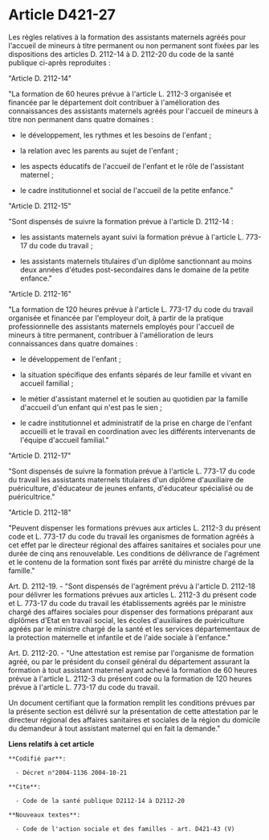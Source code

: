 # Article D421-27

Les règles relatives à la formation des assistants maternels agréés pour l'accueil de mineurs à titre permanent ou non
permanent sont fixées par les dispositions des articles D. 2112-14 à D. 2112-20 du code de la santé publique ci-après
reproduites :

"Article D. 2112-14"

"La formation de 60 heures prévue à l'article L. 2112-3 organisée et financée par le département doit contribuer à
l'amélioration des connaissances des assistants maternels agréés pour l'accueil de mineurs à titre non permanent dans quatre
domaines :

- le développement, les rythmes et les besoins de l'enfant ;

- la relation avec les parents au sujet de l'enfant ;

- les aspects éducatifs de l'accueil de l'enfant et le rôle de l'assistant maternel ;

- le cadre institutionnel et social de l'accueil de la petite enfance."

"Article D. 2112-15"

"Sont dispensés de suivre la formation prévue à l'article D. 2112-14 :

- les assistants maternels ayant suivi la formation prévue à l'article L. 773-17 du code du travail ;

- les assistants maternels titulaires d'un diplôme sanctionnant au moins deux années d'études post-secondaires dans le
domaine de la petite enfance."

"Article D. 2112-16"

"La formation de 120 heures prévue à l'article L. 773-17 du code du travail organisée et financée par l'employeur doit, à
partir de la pratique professionnelle des assistants maternels employés pour l'accueil de mineurs à titre permanent,
contribuer à l'amélioration de leurs connaissances dans quatre domaines :

- le développement de l'enfant ;

- la situation spécifique des enfants séparés de leur famille et vivant en accueil familial ;

- le métier d'assistant maternel et le soutien au quotidien par la famille d'accueil d'un enfant qui n'est pas le sien ;

- le cadre institutionnel et administratif de la prise en charge de l'enfant accueilli et le travail en coordination avec les
différents intervenants de l'équipe d'accueil familial."

"Article D. 2112-17"

"Sont dispensés de suivre la formation prévue à l'article L. 773-17 du code du travail les assistants maternels titulaires
d'un diplôme d'auxiliaire de puériculture, d'éducateur de jeunes enfants, d'éducateur spécialisé ou de puéricultrice."

"Article D. 2112-18"

"Peuvent dispenser les formations prévues aux articles L. 2112-3 du présent code et L. 773-17 du code du travail les
organismes de formation agréés à cet effet par le directeur régional des affaires sanitaires et sociales pour une durée de
cinq ans renouvelable. Les conditions de délivrance de l'agrément et le contenu de la formation sont fixés par arrêté du
ministre chargé de la famille."

Art. D. 2112-19. -     "Sont dispensés de l'agrément prévu à l'article D. 2112-18 pour délivrer les formations prévues aux
articles L. 2112-3 du présent code et L. 773-17 du code du travail les établissements agréés par le ministre chargé des
affaires sociales pour dispenser des formations préparant aux diplômes d'Etat en travail social, les écoles d'auxiliaires de
puériculture agréés par le ministre chargé de la santé et les services départementaux de la protection maternelle et
infantile et de l'aide sociale à l'enfance."

Art. D. 2112-20. -     "Une attestation est remise par l'organisme de formation agréé, ou par le président du conseil général
du département assurant la formation à tout assistant maternel ayant achevé la formation de 60 heures prévue à l'article L.
2112-3 du présent code ou la formation de 120 heures prévue à l'article L. 773-17 du code du travail.

Un document certifiant que la formation remplit les conditions prévues par la présente section est délivré sur la
présentation de cette attestation par le directeur régional des affaires sanitaires et sociales de la région du domicile du
demandeur à tout assistant maternel qui en fait la demande."

**Liens relatifs à cet article**

	**Codifié par**:

	  - Décret n°2004-1136 2004-10-21

	**Cite**:

	  - Code de la santé publique D2112-14 à D2112-20

	**Nouveaux textes**:

	  - Code de l'action sociale et des familles - art. D421-43 (V)
